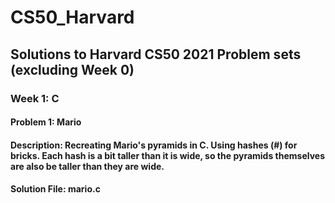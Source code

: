 # CS50_Harvard
## Solutions to Harvard CS50 2021 Problem sets (excluding Week 0) ##
### Week 1: C ###
#### Problem 1: Mario ####
#### Description: Recreating Mario's pyramids in C. Using hashes (#) for bricks. Each hash is a bit taller than it is wide, so the pyramids themselves are also be taller than they are wide. ####
#### Solution File: mario.c ####
